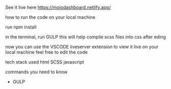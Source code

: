 See it live here https://mojodashboard.netlify.app/

how to run the code on your local machine

run npm install

in the terminal, run GULP 
this will help compile scss files into css
after eding

now you can use the VSCODE liveserver extension to view it live on your local machine
feel free to edit the code

tech stack used
html
SCSS
javascript

commands you need to know
- GULP

